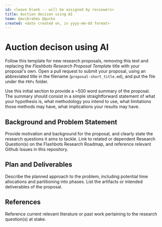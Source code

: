 ```yaml
---
id: <leave blank -- will be assigned by reviewers>
title: Auction decison using AI
team: @avibrahms @qucko
created: <date created on, in yyyy-mm-dd format>
---
```


# Auction decison using AI

Follow this template for new research proposals, removing this text and replacing the *Flashbots Research Proposal Template* title with your proposal's own. Open a pull request to submit your proposal, using an abbreviated title in the filename (`proposal-short_title.md`), and put the file under the `FRPs` folder.

Use this initial section to provide a ~500 word summary of the proposal. The summary should consist in a simple straightforward statement of what your hypothesis is, what methodology you intend to use, what limitations those methods may have, what implications your results may have.

## Background and Problem Statement
Provide motivation and background for the proposal, and clearly state the research questions it aims to tackle. Link to related or dependent Research Question(s) on the Flashbots Research Roadmap, and reference relevant Github Issues in this repository.

## Plan and Deliverables
Describe the planned approach to the problem, including potential time allocations and partitioning into phases. List the artifacts or intended deliverables of the proposal.

## References
Reference current relevant literature or past work pertaining to the research question(s) at stake.
